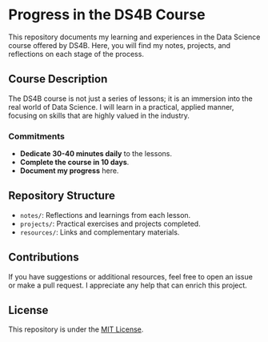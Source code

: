 # Progress in the DS4B Course

This repository documents my learning and experiences in the Data Science course offered by DS4B. Here, you will find my notes, projects, and reflections on each stage of the process.

## Course Description

The DS4B course is not just a series of lessons; it is an immersion into the real world of Data Science. I will learn in a practical, applied manner, focusing on skills that are highly valued in the industry.

### Commitments

- **Dedicate 30-40 minutes daily** to the lessons.
- **Complete the course in 10 days**.
- **Document my progress** here.

## Repository Structure

- `notes/`: Reflections and learnings from each lesson.
- `projects/`: Practical exercises and projects completed.
- `resources/`: Links and complementary materials.

## Contributions

If you have suggestions or additional resources, feel free to open an issue or make a pull request. I appreciate any help that can enrich this project.

## License

This repository is under the [MIT License](LICENSE).

